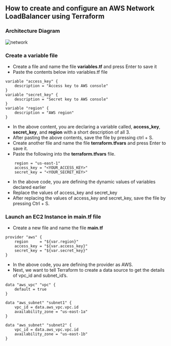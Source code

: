## How to create and configure an AWS Network LoadBalancer using Terraform
### Architecture Diagram
![network](https://github.com/user-attachments/assets/490a4eac-2059-44a5-8a17-5e38f680dc90)
###  Create a variable file
- Create a file and name the file **variables.tf** and press Enter to save it
- Paste the contents below into variables.tf file
```
variable "access_key" {
    description = "Access key to AWS console"
}
variable "secret_key" {
    description = "Secret key to AWS console"
}
variable "region" {
    description = "AWS region"
}
```
- In the above content, you are declaring a variable called, **access_key**, **secret_key**, and **region** with a short description of all 3.
- After pasting the above contents, save the file by pressing ctrl + S.
- Create another file and name the file **terraform.tfvars** and press Enter to save it.
- Paste the following into the **terraform.tfvars** file.
```
    region = "us-east-1"
    access_key = "<YOUR_ACCESS_KEY>"        
    secret_key = "<YOUR_SECRET_KEY>"
```
- In the above code, you are defining the dynamic values of variables declared earlier
- Replace the values of access_key and secret_key
- After replacing the values of access_key and secret_key, save the file by pressing Ctrl + S.
### Launch an EC2 Instance in main.tf file
- Create a new file and name the file  **main.tf**
```
provider "aws" {
    region     = "${var.region}"
    access_key = "${var.access_key}"
    secret_key = "${var.secret_key}"
}			
```
- In the above code, you are defining the provider as AWS.
- Next, we want to tell Terraform to create a data source to get the details of vpc_id and subnet_id’s.
```
data "aws_vpc" "vpc" {
    default = true
}

data "aws_subnet" "subnet1" {
    vpc_id = data.aws_vpc.vpc.id
    availability_zone = "us-east-1a"
}

data "aws_subnet" "subnet2" {
    vpc_id = data.aws_vpc.vpc.id
    availability_zone = "us-east-1b"
}
```
